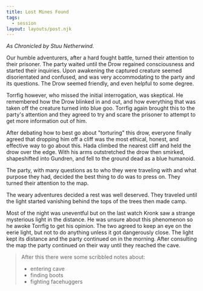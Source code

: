 ```yaml
---
title: Lost Mines Found
tags:
  - session
layout: layouts/post.njk
---
```


_As Chronicled by Stuu Netherwind._

Our humble adventurers, after a hard fought battle, turned their attention to their prisoner. The party waited until the Drow regained consciousness and started their inquiries. Upon awakening the captured creature seemed disorientated and confused, and was very accommodating to the party and its questions. The Drow seemed friendly, and even helpful to some degree. 

Torrfig however, who missed the initial interrogation, was skeptical. He remembered how the Drow blinked in and out, and how everything that was taken off the creature turned into blue goo. Torrfig again brought this to the party's attention and they agreed to try and scare the prisoner to attempt to get more information out of him. 

After debating how to best go about "torturing" this drow, everyone finally agreed that dropping him off a cliff was the most ethical, honest, and effective way to go about this. Hada climbed the nearest cliff and held the drow over the edge. With his arms outstretched the drow then smirked, shapeshifted into Gundren, and fell to the ground dead as a blue humanoid. 

The party, with many questions as to who they were traveling with and what purpose they had, decided the best thing to do was to press on. They turned their attention to the map.

The weary adventures decided a rest was well deserved. They traveled until the light started vanishing behind the tops of the trees then made camp. 

Most of the night was uneventful but on the last watch Kronk saw a strange mysterious light in the distance. He was unsure about this phenomenon so he awoke Torrfig to get his opinion. The two agreed to keep an eye on the eerie light, but not to do anything unless it got dangerously close. The light kept its distance and the party continued on in the morning. After consulting the map the party continued on their way until they reached the cave.

> After this there were some scribbled notes about:
> - entering cave
> - finding boots
> - fighting facehuggers
